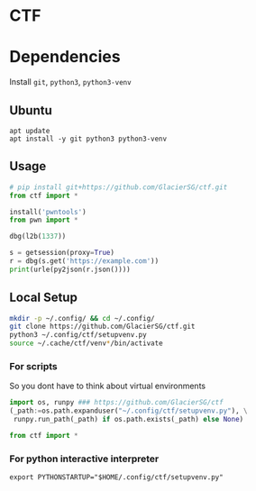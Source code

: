 # CTF

# Dependencies
Install `git`, `python3`, `python3-venv`
## Ubuntu
```
apt update
apt install -y git python3 python3-venv
```

## Usage
```python
# pip install git+https://github.com/GlacierSG/ctf.git
from ctf import *

install('pwntools')
from pwn import *

dbg(l2b(1337))

s = getsession(proxy=True)
r = dbg(s.get('https://example.com'))
print(urle(py2json(r.json())))
```

## Local Setup
```bash
mkdir -p ~/.config/ && cd ~/.config/
git clone https://github.com/GlacierSG/ctf.git
python3 ~/.config/ctf/setupvenv.py
source ~/.cache/ctf/venv*/bin/activate
```
### For scripts
So you dont have to think about virtual environments
```python
import os, runpy ### https://github.com/GlacierSG/ctf
(_path:=os.path.expanduser("~/.config/ctf/setupvenv.py"), \
 runpy.run_path(_path) if os.path.exists(_path) else None)

from ctf import *
```
### For python interactive interpreter
```
export PYTHONSTARTUP="$HOME/.config/ctf/setupvenv.py"
```
